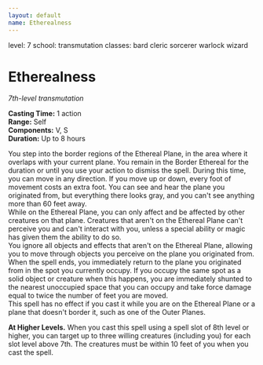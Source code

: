 ```yaml
---
layout: default
name: Etherealness
---
```

level: 7
school: transmutation
classes: bard
         cleric
         sorcerer
         warlock
         wizard

# Etherealness 
_7th-level transmutation_ 

**Casting Time:** 1 action    
**Range:** Self    
**Components:** V, S    
**Duration:** Up to 8 hours 

You step into the border regions of the Ethereal Plane, in the area where it overlaps with your current plane. You remain in the Border Ethereal for the duration or until you use your action to dismiss the spell. During this time, you can move in any direction. If you move up or down, every foot of movement costs an extra foot. You can see and hear the plane you originated from, but everything there looks gray, and you can't see anything more than 60 feet away.    
While on the Ethereal Plane, you can only affect and be affected by other creatures on that plane. Creatures that aren't on the Ethereal Plane can't perceive you and can't interact with you, unless a special ability or magic has given them the ability to do so.    
You ignore all objects and effects that aren't on the Ethereal Plane, allowing you to move through objects you perceive on the plane you originated from.    
When the spell ends, you immediately return to the plane you originated from in the spot you currently occupy. If you occupy the same spot as a solid object or creature when this happens, you are immediately shunted to the nearest unoccupied space that you can occupy and take force damage equal to twice the number of feet you are moved.    
This spell has no effect if you cast it while you are on the Ethereal Plane or a plane that doesn't border it, such as one of the Outer Planes. 

**At Higher Levels.** When you cast this spell using a spell slot of 8th level or higher, you can target up to three willing creatures (including you) for each slot level above 7th. The creatures must be within 10 feet of you when you cast the spell. 